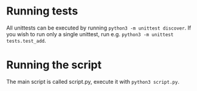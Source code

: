 # Running tests
All unittests can be executed by running `python3 -m unittest discover`.
If you wish to run only a single unittest, run e.g. `python3 -m unittest tests.test_add`.

# Running the script
The main script is called script.py, execute it with `python3 script.py`.
